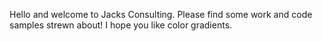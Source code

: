 Hello and welcome to Jacks Consulting. Please find some work and code samples strewn about! I hope you like color gradients.